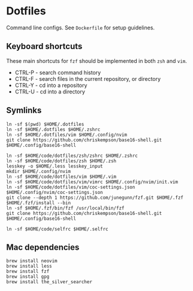 # Dotfiles

Command line configs. See `Dockerfile` for setup guidelines.

## Keyboard shortcuts

These main shortcuts for `fzf` should be implemented in both `zsh` and `vim`.

- CTRL-P - search command history
- CTRL-F - search files in the current repository, or directory
- CTRL-Y - cd into a repository
- CTRL-U - cd into a directory

## Symlinks

```
ln -sf $(pwd) $HOME/.dotfiles
ln -sf $HOME/.dotfiles $HOME/.zshrc
ln -sf $HOME/.dotfiles/vim $HOME/.config/nvim
git clone https://github.com/chriskempson/base16-shell.git $HOME/.config/base16-shell
```

```
ln -sf $HOME/code/dotfiles/zsh/zshrc $HOME/.zshrc
ln -sf $HOME/code/dotfiles/zsh $HOME/.zsh
lesskey -o $HOME/.less lesskey_input
mkdir $HOME/.config/nvim
ln -sf $HOME/code/dotfiles/vim $HOME/.vim
ln -sf $HOME/code/dotfiles/vim/vimrc $HOME/.config/nvim/init.vim
ln -sf $HOME/code/dotfiles/vim/coc-settings.json $HOME/.config/nvim/coc-settings.json
git clone --depth 1 https://github.com/junegunn/fzf.git $HOME/.fzf
$HOME/.fzf/install --bin
ln -sf $HOME/.fzf/bin/fzf /usr/local/bin/fzf
git clone https://github.com/chriskempson/base16-shell.git $HOME/.config/base16-shell

ln -sf $HOME/code/selfrc $HOME/.selfrc
```

## Mac dependencies

```
brew install neovim
brew install less
brew install fzf
brew install gpg
brew install the_silver_searcher
```
